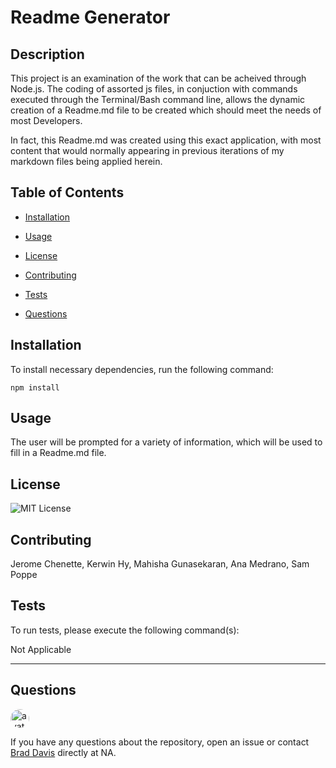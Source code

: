 
# Readme Generator

## Description

This project is an examination of the work that can be acheived through Node.js.  The coding of assorted js files, in conjuction with commands executed through the Terminal/Bash command line, allows the dynamic creation of a Readme.md file to be created which should meet the needs of most Developers.  

In fact, this Readme.md was created using this exact application, with most content that would normally appearing in previous iterations of my markdown files being applied herein.


## Table of Contents

  * [Installation](#Installation)

  * [Usage](#Usage)
  
  * [License](#License)
  
  * [Contributing](#Contributing)
  
  * [Tests](#Tests)
  
  * [Questions](#Questions)

## Installation

To install necessary dependencies, run the following command:

```npm install```

## Usage 

The user will be prompted for a variety of information, which will be used to fill in a Readme.md file.

## License

![MIT License](https://img.shields.io/badge/license-MIT-blue.svg)

## Contributing

Jerome Chenette, Kerwin Hy, Mahisha Gunasekaran, Ana Medrano, Sam Poppe

## Tests

To run tests, please execute the following command(s):

Not Applicable

---
## Questions

<img src="https://avatars2.githubusercontent.com/u/61176147?v=4" alt="avatar" style="border-radius: 16px" width="30">

If you have any questions about the repository, open an issue or contact [Brad Davis](https://api.github.com/users/davisbradleyj) directly at NA.
